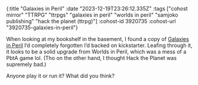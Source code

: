 {:title "Galaxies in Peril"
 :date "2023-12-19T23:26:12.335Z"
 :tags ["cohost mirror" "TTRPG" "ttrpgs" "galaxies in peril" "worlds in peril" "samjoko publishing" "hack the planet (ttrpg)"]
 :cohost-id 3920735
 :cohost-url "3920735-galaxies-in-peril"}

When looking at my bookshelf in the basement, I found a copy of [Galaxies in Peril](https://samjokopublishing.com/products/galaxies-in-peril-digital-pdf-book) I’d completely forgotten I’d backed on kickstarter. Leafing through it, it looks to be a solid upgrade from Worlds in Peril, which was a mess of a PbtA game lol. (Tho on the other hand, I thought Hack the Planet was supremely bad.)

Anyone play it or run it? What did you think?